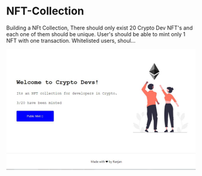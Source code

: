 # NFT-Collection
Building a NFt Collection, There should only exist 20 Crypto Dev NFT's and each one of them should be unique. User's should be able to mint only 1 NFT with one transaction. Whitelisted users, shoul…








<img src="https://github.com/ranjankjha17/NFT-Collection/blob/main/my-app/public/nft-collection.JPG"/>
